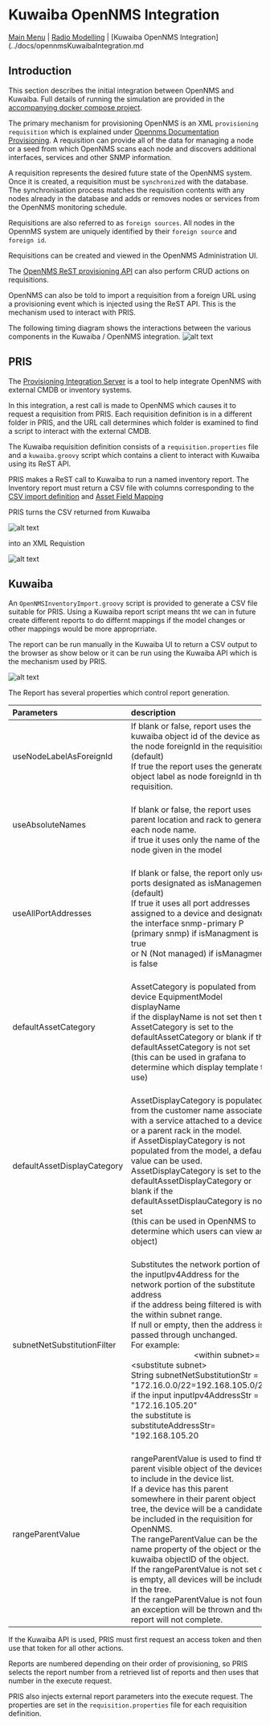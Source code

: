 # Kuwaiba OpenNMS Integration 

[Main Menu](../README.md) | [Radio Modelling](../docs/README.md) | [Kuwaiba OpenNMS Integration](../docs/opennmsKuwaibaIntegration.md

## Introduction

This section describes the initial integration between OpenNMS and Kuwaiba. 
Full details of running the simulation are provided in the [accompanying docker compose project](../kuwaiba-docker-compose-radio).

The primary mechanism for provisioning OpenNMS is an XML `provisioning requisition` which is explained under [Opennms Documentation Provisioning](https://docs.opennms.com/meridian/2022/operation/provisioning/introduction.html).
A requisition can provide all of the data for managing a node or a seed from which OpenNMS scans each node and discovers additional interfaces, services and other SNMP information.

A requisition represents the desired future state of the OpenNMS system.
Once it is created, a requisition must be `synchronized` with the database. 
The synchronisation process matches the requisition contents with any nodes already in the database and adds or removes nodes or services from the OpenNMS monitoring schedule.

Requisitions are also referred to as `foreign sources`.
All nodes in the OpennMS system are uniquely identified by their `foreign source` and `foreign id`.

Requisitions can be created and viewed in the OpenNMS Administration UI.

The [OpenNMS ReST provisioning API](https://docs.opennms.com/meridian/2024/development/rest/requisitions.html) can also perform CRUD actions on requisitions. 

OpenNMS can also be told to import a requisition from a foreign URL using a provisioning event which is injected using the ReST API.
This is the mechanism used to interact with PRIS.

The following timing diagram shows the interactions between the various components in the Kuwaiba / OpenNMS integration.
![alt text](./images/kuwaiba-opennms-integration.png "Figure kuwaiba-opennms-integration.png")


## PRIS

The [Provisioning Integration Server](https://docs.opennms.com/pris/2.1.0/index.html) is a tool to help integrate OpenNMS with external CMDB or inventory systems.

In this integration, a rest call is made to OpenNMS which causes it to request a requisition from PRIS. 
Each requisition definition is in a different folder in PRIS, and the URL call determines which folder is examined to find a script to interact with the external CMDB.

The Kuwaiba requisition definition consists of a `requisition.properties` file and a `kuwaiba.groovy` script which contains a client to interact with Kuwaiba using its ReST API.

PRIS makes a ReST call to Kuwaiba to run a named inventory report. 
The Inventory report must return a CSV file with columns corresponding to the [ CSV import definition](https://docs.opennms.com/pris/2.1.0/sources/csv.html)
and [Asset Field Mapping](https://docs.opennms.com/pris/2.1.0/mapper/asset-fields.html)

PRIS turns the CSV returned from Kuwaiba

![alt text](./images/CSVOut.png "Figure CSVOut.png")

into an XML Requistion

![alt text](./images/pris-requisition-import1.png "Figure pris-requisition-import1.png")


## Kuwaiba

An `OpenNMSInventoryImport.groovy` script is provided to generate a CSV file suitable for PRIS.
Using a Kuwaiba report script means tht we can in future create different reports to do differnt mappings if the model changes or other mappings would be more approprriate.

The report can be run manually in the Kuwaiba UI to return a CSV output to the browser as show below or it can be run using the Kuwaiba API which is the mechanism used by PRIS.

![alt text](./images/ReportGeneration1.png "Figure ReportGeneration1.png")

The Report has several properties which control report generation.

| Parameters | description |
|:-----------|:-----------|
|useNodeLabelAsForeignId | If blank or false, report uses the kuwaiba object id of the device as the node foreignId in the requisition (default) <BR>If true the report uses the generated object label as node foreignId in the requisition. |
| useAbsoluteNames  | <BR>If blank or false, the report uses parent location and rack to generate each node name.<BR>if true it uses only the name of the node given in the model  |
|  useAllPortAddresses  | <BR>If blank or false, the report only uses ports designated as isManagement. (default)<BR>If true it uses all port addresses assigned to a device and designates the interface snmp-primary P (primary snmp) if isManagment is true<BR>or N (Not managed) if isManagment is false  |
| defaultAssetCategory  | <BR>AssetCategory is populated from device EquipmentModel displayName<BR>if the displayName is not set then the AssetCategory is set to the defaultAssetCategory or blank if the defaultAssetCategory is not set<BR>(this can be used in grafana to determine which display template to use)  |
| defaultAssetDisplayCategory  | <BR>AssetDisplayCategory is populated from the customer name associated with a service attached to a device or a parent rack in the model.<BR>if AssetDisplayCategory is not populated from the model, a default value can be used.<BR>AssetDisplayCategory is set to the defaultAssetDisplayCategory or blank if the defaultAssetDisplauCategory is not set<BR>(this can be used in OpenNMS to determine which users can view an object)  |
|    subnetNetSubstitutionFilter  | <BR>Substitutes the network portion of the inputIpv4Address for the network portion of the substitute address<BR>if the address being filtered is within the within subnet range.<BR>If null or empty, then the address is passed through unchanged.<BR>For example:<BR>&nbsp;&nbsp;&nbsp;&nbsp;&nbsp;&nbsp;&nbsp;&nbsp;&nbsp;&nbsp;&nbsp;&nbsp;&nbsp;&nbsp;&nbsp;&nbsp;&nbsp;&nbsp;&nbsp;&nbsp;&nbsp;&nbsp;&nbsp;&nbsp;&nbsp;&nbsp;&nbsp;&nbsp; &lt;within subnet&gt;=&lt;substitute subnet&gt;<BR>   String subnetNetSubstitutionStr = "172.16.0.0/22=192.168.105.0/24"<BR>   if the input inputIpv4AddressStr = "172.16.105.20"<BR>   the substitute is  substituteAddressStr= "192.168.105.20  |
| rangeParentValue |<BR>rangeParentValue is used to find the parent visible object of the devices to include in the device list.<BR>If a device has this parent somewhere in their parent object tree, the device will be a candidate to be included in the requisition for OpenNMS.<BR>The rangeParentValue can be the name property of the object or the kuwaiba objectID of the object.<BR>If the rangeParentValue is not set or is empty, all devices will be included in the tree.<BR>If the rangeParentValue is not found, an exception will be thrown and the report will not complete.  |

If the Kuwaiba API is used, PRIS must first request an access token and then use that token for all other actions. 

Reports are numbered depending on their order of provisioning, so PRIS selects the report number from a retrieved list of reports and then uses that number in the execute request. 

PRIS also injects external report parameters into the execute request.
The properties are set in the `requisition.properties` file for each requisition definition.













